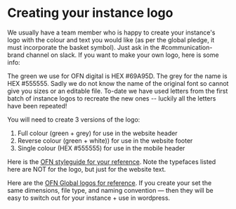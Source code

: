 # Creating your instance logo

We usually have a team member who is happy to create your instance's logo with the colour and text you would like \(as per the global pledge, it must incorporate the basket symbol\). Just ask in the \#communication-brand channel on slack. If you want to make your own logo, here is some info:

The green we use for OFN digital is HEX \#69A95D. The grey for the name is HEX \#555555. Sadly we do not know the name of the original font so cannot give you sizes or an editable file. To-date we have used letters from the first batch of instance logos to recreate the new ones -- luckily all the letters have been repeated! 

You will need to create 3 versions of the logo:

1. Full colour \(green + grey\) for use in the website header
2. Reverse colour \(green + white\)\) for use in the website footer
3. Single colour \(HEX \#555555\) for use in the mobile header

Here is the [OFN styleguide for your reference](https://drive.google.com/file/d/1LqDsnG2v-qHawiXgVPv8EDVSfw8WpuDQ/view?usp=sharing). Note the typefaces listed here are NOT for the logo, but just for the website text.  
  
Here are the [OFN Global logos for reference](https://drive.google.com/drive/folders/1uf-9vDgP2HTScrG_EimD5HRK1BT2Lz1M?usp=sharing). If you create your set the same dimensions, file type, and naming convention — then they will be easy to switch out for your instance + use in wordpress.

